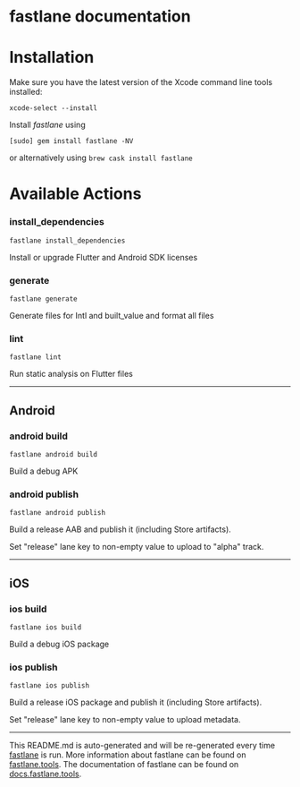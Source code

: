 fastlane documentation
================
# Installation

Make sure you have the latest version of the Xcode command line tools installed:

```
xcode-select --install
```

Install _fastlane_ using
```
[sudo] gem install fastlane -NV
```
or alternatively using `brew cask install fastlane`

# Available Actions
### install_dependencies
```
fastlane install_dependencies
```
Install or upgrade Flutter and Android SDK licenses
### generate
```
fastlane generate
```
Generate files for Intl and built_value and format all files
### lint
```
fastlane lint
```
Run static analysis on Flutter files

----

## Android
### android build
```
fastlane android build
```
Build a debug APK
### android publish
```
fastlane android publish
```
Build a release AAB and publish it (including Store artifacts).

Set "release" lane key to non-empty value to upload to "alpha" track.

----

## iOS
### ios build
```
fastlane ios build
```
Build a debug iOS package
### ios publish
```
fastlane ios publish
```
Build a release iOS package and publish it (including Store artifacts).

Set "release" lane key to non-empty value to upload metadata.

----

This README.md is auto-generated and will be re-generated every time [fastlane](https://fastlane.tools) is run.
More information about fastlane can be found on [fastlane.tools](https://fastlane.tools).
The documentation of fastlane can be found on [docs.fastlane.tools](https://docs.fastlane.tools).
